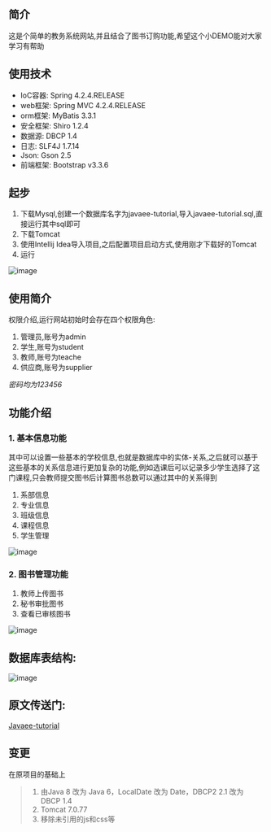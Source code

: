 ## 简介
这是个简单的教务系统网站,并且结合了图书订购功能,希望这个小DEMO能对大家学习有帮助

## 使用技术
- IoC容器: Spring 4.2.4.RELEASE
- web框架: Spring MVC 4.2.4.RELEASE
- orm框架: MyBatis 3.3.1
- 安全框架: Shiro 1.2.4
- 数据源: DBCP 1.4
- 日志: SLF4J 1.7.14
- Json: Gson 2.5
- 前端框架: Bootstrap v3.3.6

## 起步
1. 下载Mysql,创建一个数据库名字为javaee-tutorial,导入javaee-tutorial.sql,直接运行其中sql即可
2. 下载Tomcat
3. 使用Intellij Idea导入项目,之后配置项目启动方式,使用刚才下载好的Tomcat
4. 运行

![image](http://img.my.csdn.net/uploads/201704/14/1492181839_6548.png)

## 使用简介
权限介绍,运行网站初始时会存在四个权限角色:
1. 管理员,账号为admin
2. 学生,账号为student
3. 教师,账号为teache
4. 供应商,账号为supplier

*密码均为123456*

## 功能介绍
###  1. 基本信息功能
其中可以设置一些基本的学校信息,也就是数据库中的实体-关系,之后就可以基于这些基本的关系信息进行更加复杂的功能,例如选课后可以记录多少学生选择了这门课程,只会教师提交图书后计算图书总数可以通过其中的关系得到
1. 系部信息
2. 专业信息
3. 班级信息
4. 课程信息
5. 学生管理

![image](http://img.my.csdn.net/uploads/201704/14/1492181356_1380.png)

### 2. 图书管理功能
1. 教师上传图书
2. 秘书审批图书
3. 查看已审核图书

![image](http://img.my.csdn.net/uploads/201704/14/1492181328_8251.png)

## 数据库表结构:
![image](http://7xi78h.com1.z0.glb.clouddn.com/db.png)

## 原文传送门:
[Javaee-tutorial](https://github.com/C0de8ug/Javaee-tutorial)

## 变更
在原项目的基础上
> 1. 由Java 8 改为 Java 6，LocalDate 改为 Date，DBCP2 2.1 改为 DBCP 1.4
> 2. Tomcat 7.0.77
> 3. 移除未引用的js和css等